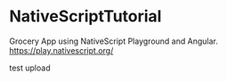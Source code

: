 # NativeScriptTutorial
Grocery App using NativeScript Playground and Angular. 
https://play.nativescript.org/

test upload

